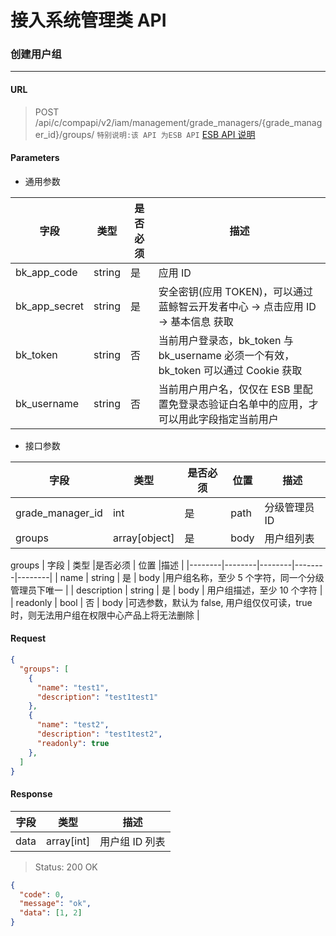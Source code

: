 # 接入系统管理类 API
### 创建用户组

-------

#### URL

> POST /api/c/compapi/v2/iam/management/grade_managers/{grade_manager_id}/groups/
> `特别说明:该 API 为ESB API` [ESB API 说明](../01-Overview/01-BackendAPIvsESBAPI.md)


#### Parameters

* 通用参数

| 字段 |  类型 |是否必须  | 描述  |
|--------|--------|--------|--------|
|bk_app_code|string|是|应用 ID|
|bk_app_secret|string|是|安全密钥(应用 TOKEN)，可以通过 蓝鲸智云开发者中心 -> 点击应用 ID -> 基本信息 获取|
|bk_token|string|否|当前用户登录态，bk_token 与 bk_username 必须一个有效，bk_token 可以通过 Cookie 获取|
|bk_username|string|否|当前用户用户名，仅仅在 ESB 里配置免登录态验证白名单中的应用，才可以用此字段指定当前用户|

* 接口参数

| 字段 |  类型 |是否必须  | 位置 |描述  |
|--------|--------|--------|--------|--------|
| grade_manager_id | int | 是 | path | 分级管理员 ID |
| groups |  array[object]  | 是 | body | 用户组列表 |

groups
| 字段 |  类型 |是否必须  | 位置 |描述  |
|--------|--------|--------|--------|--------|
| name |  string  | 是   | body |用户组名称，至少 5 个字符，同一个分级管理员下唯一 |
| description | string | 是 | body | 用户组描述，至少 10 个字符 |
| readonly | bool | 否 | body |可选参数，默认为 false, 用户组仅仅可读，true 时，则无法用户组在权限中心产品上将无法删除 |

#### Request
```json
{
  "groups": [
    {
      "name": "test1",
      "description": "test1test1"
    },
    {
      "name": "test2",
      "description": "test1test2",
      "readonly": true
    },
  ]
}
```

#### Response

| 字段      | 类型      | 描述      |
|-----------|-----------|-----------|
| data |  array[int]  | 用户组 ID 列表 |

> Status: 200 OK

```json
{
  "code": 0,
  "message": "ok",
  "data": [1, 2]
}
```
